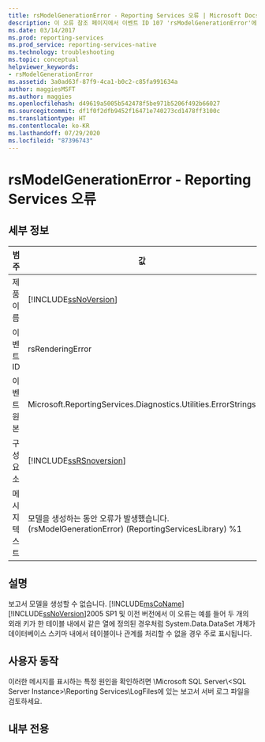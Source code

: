 ```yaml
---
title: rsModelGenerationError - Reporting Services 오류 | Microsoft Docs
description: 이 오류 참조 페이지에서 이벤트 ID 107 'rsModelGenerationError'에 대해 알아봅니다. 모델을 생성하는 동안 오류가 발생했습니다.
ms.date: 03/14/2017
ms.prod: reporting-services
ms.prod_service: reporting-services-native
ms.technology: troubleshooting
ms.topic: conceptual
helpviewer_keywords:
- rsModelGenerationError
ms.assetid: 3a0ad63f-87f9-4ca1-b0c2-c85fa991634a
author: maggiesMSFT
ms.author: maggies
ms.openlocfilehash: d49619a5005b542478f5be971b5206f492b66027
ms.sourcegitcommit: df1f0f2dfb9452f16471e740273cd1478ff3100c
ms.translationtype: HT
ms.contentlocale: ko-KR
ms.lasthandoff: 07/29/2020
ms.locfileid: "87396743"
---
```

# <a name="rsmodelgenerationerror---reporting-services-error"></a>rsModelGenerationError - Reporting Services 오류
    
## <a name="details"></a>세부 정보  
  
|범주|값|  
|-|-|  
|제품 이름|[!INCLUDE[ssNoVersion](../../includes/ssnoversion-md.md)]|  
|이벤트 ID|rsRenderingError|  
|이벤트 원본|Microsoft.ReportingServices.Diagnostics.Utilities.ErrorStrings|  
|구성 요소|[!INCLUDE[ssRSnoversion](../../includes/ssrsnoversion-md.md)]|  
|메시지 텍스트|모델을 생성하는 동안 오류가 발생했습니다. (rsModelGenerationError) (ReportingServicesLibrary) %1|  
  
## <a name="explanation"></a>설명  
 보고서 모델을 생성할 수 없습니다. [!INCLUDE[msCoName](../../includes/msconame-md.md)] [!INCLUDE[ssNoVersion](../../includes/ssnoversion-md.md)]2005 SP1 및 이전 버전에서 이 오류는 예를 들어 두 개의 외래 키가 한 테이블 내에서 같은 열에 정의된 경우처럼 System.Data.DataSet 개체가 데이터베이스 스키마 내에서 테이블이나 관계를 처리할 수 없을 경우 주로 표시됩니다.  
  
## <a name="user-action"></a>사용자 동작  
 이러한 메시지를 표시하는 특정 원인을 확인하려면 \Microsoft SQL Server\\<SQL Server Instance\>\Reporting Services\LogFiles에 있는 보고서 서버 로그 파일을 검토하세요.  
  
## <a name="internal-only"></a>내부 전용  
  
